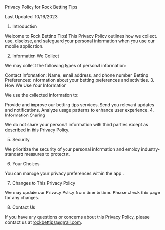 Privacy Policy for Rock Betting Tips

Last Updated: 10/16/2023

1. Introduction

Welcome to Rock Betting Tips! This Privacy Policy outlines how we collect, use, disclose, and safeguard your personal information when you use our mobile application.

2. Information We Collect

We may collect the following types of personal information:

Contact Information: Name, email address, and phone number.
Betting Preferences: Information about your betting preferences and activities.
3. How We Use Your Information

We use the collected information to:

Provide and improve our betting tips services.
Send you relevant updates and notifications.
Analyze usage patterns to enhance user experience.
4. Information Sharing

We do not share your personal information with third parties except as described in this Privacy Policy.

5. Security

We prioritize the security of your personal information and employ industry-standard measures to protect it.

6. Your Choices

You can manage your privacy preferences within the app .

7. Changes to This Privacy Policy

We may update our Privacy Policy from time to time. Please check this page for any changes.

8. Contact Us

If you have any questions or concerns about this Privacy Policy, please contact us at rockbettips@gmail.com.

